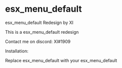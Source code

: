 # esx_menu_default
esx_menu_default Redesign by XI

This is a esx_menu_default redesign

Contact me on discord: XI#1909

Installation:

Replace esx_menu_default with your esx_menu_default
